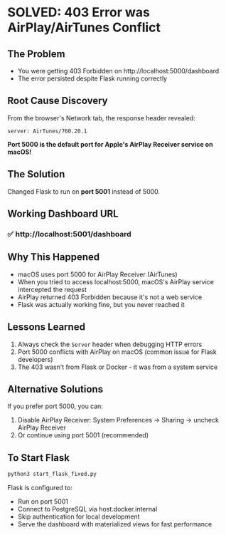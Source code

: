 # SOLVED: 403 Error was AirPlay/AirTunes Conflict

## The Problem
- You were getting 403 Forbidden on http://localhost:5000/dashboard
- The error persisted despite Flask running correctly

## Root Cause Discovery
From the browser's Network tab, the response header revealed:
```
server: AirTunes/760.20.1
```

**Port 5000 is the default port for Apple's AirPlay Receiver service on macOS!**

## The Solution
Changed Flask to run on **port 5001** instead of 5000.

## Working Dashboard URL

### ✅ http://localhost:5001/dashboard

## Why This Happened
- macOS uses port 5000 for AirPlay Receiver (AirTunes)
- When you tried to access localhost:5000, macOS's AirPlay service intercepted the request
- AirPlay returned 403 Forbidden because it's not a web service
- Flask was actually working fine, but you never reached it

## Lessons Learned
1. Always check the `Server` header when debugging HTTP errors
2. Port 5000 conflicts with AirPlay on macOS (common issue for Flask developers)
3. The 403 wasn't from Flask or Docker - it was from a system service

## Alternative Solutions
If you prefer port 5000, you can:
1. Disable AirPlay Receiver: System Preferences → Sharing → uncheck AirPlay Receiver
2. Or continue using port 5001 (recommended)

## To Start Flask
```bash
python3 start_flask_fixed.py
```

Flask is configured to:
- Run on port 5001
- Connect to PostgreSQL via host.docker.internal
- Skip authentication for local development
- Serve the dashboard with materialized views for fast performance
